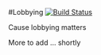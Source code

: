 #Lobbying
[![Build Status](https://travis-ci.org/enekofb/lobbying.svg?branch=master)](https://travis-ci.org/enekofb/lobbying)

Cause lobbying matters

More to add ... shortly